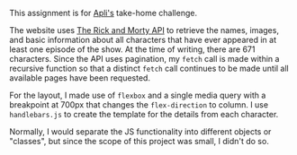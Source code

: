 This assignment is for [Apli's](https://www.apli.jobs/) take-home challenge.

The website uses [The Rick and Morty API](https://rickandmortyapi.com/) to retrieve the names, images, and basic information about all characters that have ever appeared in at least one episode of the show. At the time of writing, there are 671 characters. Since the API uses pagination, my `fetch` call is made within a recursive function so that a distinct `fetch` call continues to be made until all available pages have been requested.

For the layout, I made use of `flexbox` and a single media query with a breakpoint at 700px that changes the `flex-direction` to column. I use `handlebars.js` to create the template for the details from each character.

Normally, I would separate the JS functionality into different objects or "classes", but since the scope of this project was small, I didn't do so.